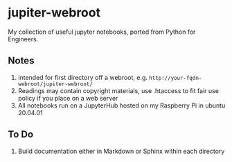 # jupiter-webroot
My collection of useful jupyter notebooks, ported from Python for Engineers. 

## Notes
1. intended for first directory off a webroot, e.g. `http://your-fqdn-webroot/jupiter-webroot/`
2. Readings may contain copyright materials, use .htaccess to fit fair use policy if you place on a web server
3. All notebooks run on a JupyterHub hosted on my Raspberry Pi in ubuntu 20.04.01 

## To Do
1. Build documentation either in Markdown or Sphinx within each directory
